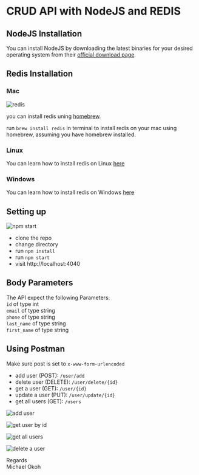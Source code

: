 # CRUD API with NodeJS and REDIS
## NodeJS Installation
You can install NodeJS by downloading the latest binaries for your desired operating system from their [official download page](https://nodejs.org/en/download/current/).

## Redis Installation

### Mac
![redis](https://res.cloudinary.com/ichtrojan/image/upload/v1535585936/Screenshot_2018-08-30_at_12.38.41_AM_rvrkp5.png)

you can install redis uning [homebrew](http://brew.sh).

run `brew install redis` in terminal to install redis on your mac using homebrew, assuming you have homebrew installed.

### Linux

You can learn how to install redis on Linux [here](https://community.pivotal.io/s/article/How-to-install-and-use-Redis-on-Linux)

### Windows

You can learn how to install redis on Windows [here](https://redislabs.com/ebook/appendix-a/a-3-installing-on-windows/a-3-2-installing-redis-on-window/)

## Setting up

![npm start](https://res.cloudinary.com/ichtrojan/image/upload/v1535585500/Screenshot_2018-08-30_at_12.31.20_AM_vluh0e.png)

* clone the repo
* change directory
* run `npm install`
* run `npm start`
* visit http://localhost:4040

## Body Parameters
The API expect the following Parameters: </br>
`id` of type int </br>
`email` of type string </br>
`phone` of type string </br>
`last_name` of type string </br>
`first_name` of type string </br>

## Using Postman
Make sure post is set to `x-www-form-urlencoded`
* add user (POST): `/user/add`
* delete user (DELETE): `/user/delete/{id}`
* get a user (GET): `/user/{id}`
* update a user (PUT): `/user/update/{id}`
* get all users (GET): `/users`

![add user](https://res.cloudinary.com/ichtrojan/image/upload/v1535587721/Screenshot_2018-08-30_at_1.07.36_AM_fxbzi7.png)

![get user by id](https://res.cloudinary.com/ichtrojan/image/upload/v1535587721/Screenshot_2018-08-30_at_1.07.36_AM_fxbzi7.png)

![get all users](https://res.cloudinary.com/ichtrojan/image/upload/v1535587721/Screenshot_2018-08-30_at_1.05.27_AM_n8az38.png)

![delete a user](https://res.cloudinary.com/ichtrojan/image/upload/v1535587869/Screenshot_2018-08-30_at_1.10.57_AM_wog5vx.png)

Regards </br>
Michael Okoh
